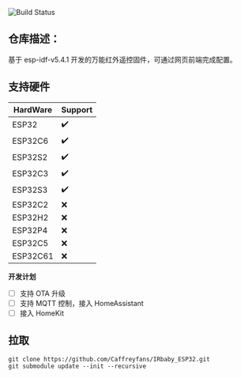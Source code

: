 ![Build Status](https://github.com/caffreyfans/IRbaby_ESP32/actions/workflows/main.yml/badge.svg)

## 仓库描述：
基于 esp-idf-v5.4.1 开发的万能红外遥控固件，可通过网页前端完成配置。

## 支持硬件
|HardWare|Support|
|---|---|
|ESP32|✔️|
|ESP32C6|✔️|
|ESP32S2|✔️|
|ESP32C3|✔️|
|ESP32S3|✔️|
|ESP32C2|❌|
|ESP32H2|❌|
|ESP32P4|❌|
|ESP32C5|❌|
|ESP32C61|❌|

**开发计划**
- [ ] 支持 OTA 升级
- [ ] 支持 MQTT 控制，接入 HomeAssistant
- [ ] 接入 HomeKit

## 拉取
```shell
git clone https://github.com/Caffreyfans/IRbaby_ESP32.git
git submodule update --init --recursive
```